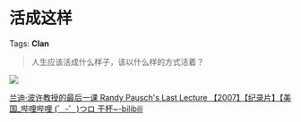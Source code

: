 # 活成这样

Tags: **Clan**

> 人生应该活成什么样子，该以什么样的方式活着？



![](https://pic1.zhimg.com/50/v2-b8d3a7e143c4d0aa79dce79de38f7a58_720w.jpg?source=2c26e567)  


[兰迪·波许教授的最后一课 Randy Pausch's Last Lecture 【2007】【纪录片】【美国\_哔哩哔哩 (゜-゜)つロ 干杯~-bilibili](https://link.zhihu.com/?target=https%3A//m.bilibili.com/video/BV1ks411a7Xq%3Fp%3D1%26share_medium%3Diphone%26share_plat%3Dios%26share_source%3DCOPY%26share_tag%3Ds_i%26timestamp%3D1594998924%26unique_k%3DiKE8WR)

